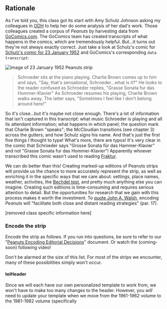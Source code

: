## Rationale
As I've told you, this class got its start with Amy Schulz Johnson asking my colleagues in [ODH](https://odh.byu.edu) to help her do some analysis of her dad's work. Those colleagues created a corpus of _Peanuts_ by harvesting data from [GoComics.com](https://gocomics.com). The GoComics team has created transcripts of what happens in the comics, which are tremendously helpful. But...it turns out they're not always exactly correct. Just take a look at Schulz's comic for [Schulz's comic for 23 January 1952](https://www.gocomics.com/peanuts/1952/01/23) and GoComics's corresponding `data transcript`:

![Image of 23 January 1952 Peanuts strip](https://assets.amuniversal.com/c51df360f868013014ce001dd8b71c47)

> Schroeder sits at the piano playing. Charlie Brown comes up to him and says, "Say, that's sensational, Schroeder...what is it?" He looks to the reader confused as Schroeder replies, "Grasse Sonata fur das Hommer-Klavier" As Schroeder resumes his playing, Charlie Brown walks away. The latter says, "Sometimes I feel like I don't belong around here!"

So it's close...but it's maybe not close enough. There's a lot of information that isn't captured in this transcript: what music Schroeder is playing and all its attendant information; what happens in which panel; the question mark that Charlie Brown "speaks"; the McCloudian transitions (see chapter 3) across the gutters; and how Schulz signs his name. And that's just the first five things I thought to type! What's more, there are typos! It's very clear in the comic that Schroeder says "Grosse Sonata für das Hammer-Klavier" and not "Grasse Sonata fur das Hommer-Klavier"! Apparently whoever transcribed this comic wasn't used to reading [Fraktur](https://en.wikipedia.org/wiki/Fraktur).

We can do better than this! Creating marked-up editions of Peanuts strips will provide us the chance to more accurately represent the strip, as well as enriching it in the specific ways that we care about: settings, place names, weather, activities, the [Bechdel test](https://en.wikipedia.org/wiki/Bechdel_test), and pretty much anything else you can imagine. Creating such editions is time-consuming and requires serious attention to detail. But the opportunities for research that we gain with this process makes it worth the investment. To [quote John A. Walsh](http://www.digitalhumanities.org/dhq/vol/6/1/000117/000117.html), encoding *Peanuts* will "facilitate both close and distant reading strategies" (par. 17).

[removed class specific information here]

### Encode the strip
Encode the strip as follows. If you run into questions, be sure to refer to our "[Peanuts Encoding Editorial Decisions](https://docs.google.com/document/d/1qVETW1qeX1PRrFgswQY8uTrkPC8nWq9YIF2q99dvDj4/edit?usp=sharing)" document. Or watch the (coming-soon) following video!

Don't be alarmed at the size of this list. For most of the strips we encounter, many of these possibilities simply won't occur.

#### teiHeader
Since we will each have our own personalized template to work from, we won't have to make too many changes to the header. However, you _will_ need to update your template when we move from the 1961-1962 volume to the 1981-1982 volume (specifically <title> and <date> on line 40).

For each strip, however, you still need to make the following changes in the header:

1. <title> (line 11): Change the title to have the correct date in YYYY-MM-DD format
2. <idno> (line 35): Set the date to the proper YYYY-MM-DD format. Please make sure you don’t put a space between Peanuts and the year.
3. <title level='a'> (line 40): Change the date of the strip to the proper date in YYYY-MM-DD format.
4. <change> (line 68): for the value of `@who`, use your `r-name` from the taxonomy. For the value of when, record the date you are doing the edits using YYYY-MM-DD format. You’ll note that the description of the change is “Initial encoding.” If what you’re doing does not match that description, replace that phrase with a short description of what you’re doing. 
5. <graphic> (line 74): update the value of `@url` to the proper date for your comic. Open the URL in a browser (hold Ctrl/Cmd while clicking on it) to make sure it resolves properly.

**N.B. Please note that you can accomplish the first three by using Find/Replace (`Ctrl/Cmd-F`) and replacing YYYY-MM-DD with the proper date and then clicking `Replace All`.**

#### Body
Most of the work that you will do for each strip is in the <body> portion of the document. I suggest working on one aspect of the strip at a time (e.g., speech balloons or transitions) rather than moving through the strip like you are reading it.

Do the following 13 (!?!) things for each strip:

##### Metadata
1\. <head> (line 80): Change the date within the element to `(D)D [full month name] YYYY` format.

##### Weather, Activities, Settings, Holidays, Visual Aspects, Bechdel Test, and Story Arcs
2\. <div type="panelGrp"> (line 82): For each strip, tag weather, activities, settings, holidays, visual aspects, story arcs, and the Bechdel test using the `@ana` element. For a full list of the different options, see our [Editorial Decisions Document](https://docs.google.com/document/d/1qVETW1qeX1PRrFgswQY8uTrkPC8nWq9YIF2q99dvDj4/edit#heading=h.sgkh3p4tf5r7).

##### Number of Panels
3\. The template has a default of 4 panels. If there are more or less panels, add or subtract <cbml:panel> elements and number them properly using the `@n` attribute.

##### Characters in Panels
4\. <cbml:panel> (lines 84, 91, 96, and 101): For each panel, set the value of `@characters` that appear in that panel to the shortcodes of character names from [the taxonomy](https://github.com/briancroxall/peanuts-taxonomy/blob/master/peanuts-taxonomy.xml). Separate multiple character names with a space, e.g. `characters="#c-cb #c-lucy #c-violet"`.

##### Description of the Panel's Action
5\. <note> (lines 85, 92, 97, and 102): For each panel, set the value of `@resp` to your `r-name` from the [taxonomy](https://github.com/briancroxall/peanuts-taxonomy/blob/master/peanuts-taxonomy.xml). Within the element, write a _brief_ description of what happens in the panel. See the [1950](https://github.com/briancroxall/peanuts/blob/master/test/peanuts_1950_10_02.xml) and [1982](https://github.com/briancroxall/peanuts/blob/master/test/peanuts_1982_02_13.xml) examples in the [`xml-test` folder](https://github.com/briancroxall/peanuts/tree/master/xml-test) within the repo for ideas.

##### Speech and Sound
6\. <cbml:balloon>: Use this element to transcribe each speech act. Change the value of the `@type` attribute to [another choice](https://docs.google.com/document/d/1qVETW1qeX1PRrFgswQY8uTrkPC8nWq9YIF2q99dvDj4/edit#heading=h.z9fvl6dyavim) if it's not a normal speech balloon. Set the value of the `@who` attribute to the appropriate character name from the [taxonomy](https://github.com/briancroxall/peanuts-taxonomy/blob/master/peanuts-taxonomy.xml).
  - By default, the template is set up for a single speech balloon per panel. If there are multiple speech balloons in a panel, add additional <cbml:balloon> elements.
7\. If characters are referred by name or by nickname (e.g., "Chuck") in a speech bubble, wrap the name in a <persName> element and use a `@ref` attribute with the value set to the taxonomy reference; for example, <persName ref="#c-cb">.
8\. If real people are referred to by name (e.g., Beethoven, Peggy Fleming), tag them using a <persName> element and use a `@ref` attribute with the value set to a URI from an authority file like [VIAF](https://viaf.org/). For example, <persName ref="https://viaf.org/viaf/32182557/">Beethoven</persName>. You can often find such URIs under the `Authority Control` section of a person's [Wikipedia](https://en.wikipedia.org/wiki/Main_Page) entry.
9\. If real places are referred to by name (e.g., New York City), tag them using a <placeName> element and use a `@ref` attribute with the value set to a URI from an authority file like [GeoNames](https://www.geonames.org/).
10\. <sound>: Use this element to encode sounds that are not contained in a speech balloon (see [this example](https://www.gocomics.com/peanuts/1952/05/04)). This element should go on a new line within the <cbml:panel> and _**not**_ within the <cbml:balloon>. This element should _also_ be used to record onomatopoeic sounds within speech balloons.

##### Diegetic Text
11\. Text that would be visible to characters within the strip, such as [words on signs](https://www.gocomics.com/peanuts/1950/10/07) should be tagged in the panel with a <floatingText> element according to the guidelines in [our editorial decisions document](https://docs.google.com/document/d/1qVETW1qeX1PRrFgswQY8uTrkPC8nWq9YIF2q99dvDj4/edit#heading=h.yl9jpai2cm2n).

##### Transitions
12\. <cbml:panel> (lines 91, 96, and 101): For each panel except for the first, label the transition according to McCloud's definitions by setting the value of `@ana` to the `tr-name` from the [taxonomy](https://github.com/briancroxall/peanuts-taxonomy/blob/master/peanuts-taxonomy.xml). Refer to the [editorial decisions document](https://docs.google.com/document/d/1qVETW1qeX1PRrFgswQY8uTrkPC8nWq9YIF2q99dvDj4/edit#heading=h.yueltgaen2ee) for specific rules that we have adopted for making these decisions. If you are uncertain about a transition, bring it to class and we will discuss it together.

##### Signature and Date
13\. Look for Schulz's signature and date and move the <docAuthor> and <docDate> elements (in panel 4 of the template) to the proper panel. If Schulz writes his name differently, update it in <docAuthor>. If he renders it in a different font or style, encode this with <hi rend="[description]"> using the guidlines from our [editorial decisions document](https://docs.google.com/document/d/1qVETW1qeX1PRrFgswQY8uTrkPC8nWq9YIF2q99dvDj4/edit#heading=h.f6y46wkxdiom). For the date, write it _exactly as Schulz does_ (e.g., `1-15` or `1/15`).

##### Anything Else
We will collectively decide if there's anything else we would like to tag in the strips and how we will do this. We should not let ourselves be governed by the narrow-mindedness of the 2020, 2021, or 2022 classes and their boneheaded professor!



## Credits
I designed the [first version of this assignment in 2018](https://briancroxall.net/w18dh/assignments/tei-edition/) after discussions with [Elli Mylonas](https://library.brown.edu/create/cds/people/elli-mylonas/), TEI aficionado and colleague extraordinaire, and I made some important revisions [in 2019](https://briancroxall.net/w19dh/assignments/tei-markup/). It was updated considerably [in 2020](https://briancroxall.net/w20dh/assignments/encoding-peanuts-with-tei-cbml/) for _Peanuts_, drawing particularly on the work of [John A. Walsh](https://info.sice.indiana.edu/~jawalsh/) and his [Comic Book Markup Language](http://dcl.ils.indiana.edu/cbml/). Working from [Walsh's article in _Digital Humanities Quarterly_](http://www.digitalhumanities.org/dhq/vol/6/1/000117/000117.html), Elli created the basic strip template and taxonomy, and she has helped me refine it further. In 2021, 2022, and 2023, I made a number of updates based on how what we have learned, trying—believe it or not—to make this all easier to understand. A big thanks go to Ashlin Holbrook for re-formatting and organizing the editorial guidelines into a more usable form!